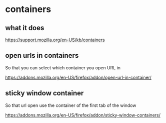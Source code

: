 # containers 

## what it does

https://support.mozilla.org/en-US/kb/containers

## open urls in containers

So that you can select which container you open URL in

https://addons.mozilla.org/en-US/firefox/addon/open-url-in-container/

## sticky window container

So that url open use the container of the first tab of the window

https://addons.mozilla.org/en-US/firefox/addon/sticky-window-containers/
